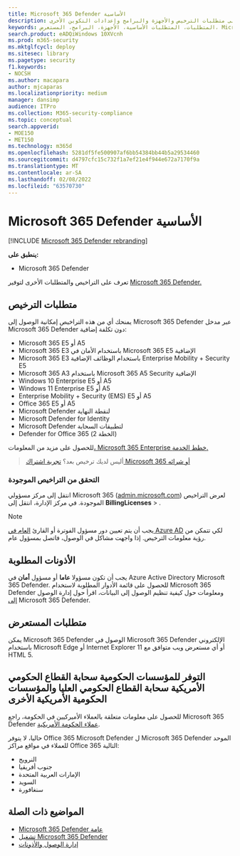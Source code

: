 ```yaml
---
title: Microsoft 365 Defender الأساسية
description: تعرف على متطلبات الترخيص والأجهزة والبرامج وإعدادات التكوين الأخرى Microsoft 365 Defender
keywords: المتطلبات، المتطلبات الأساسية، الأجهزة، البرامج، المستعرض، Microsoft 365 Defender، M365، الترخيص، E5، A5، EMS، الشراء
search.product: eADQiWindows 10XVcnh
ms.prod: m365-security
ms.mktglfcycl: deploy
ms.sitesec: library
ms.pagetype: security
f1.keywords:
- NOCSH
ms.author: macapara
author: mjcaparas
ms.localizationpriority: medium
manager: dansimp
audience: ITPro
ms.collection: M365-security-compliance
ms.topic: conceptual
search.appverid:
- MOE150
- MET150
ms.technology: m365d
ms.openlocfilehash: 5281df5fe500907af6bb54384bb44b5a29534460
ms.sourcegitcommit: d4797cfc15c732f1a7ef21e4f944e672a7170f9a
ms.translationtype: MT
ms.contentlocale: ar-SA
ms.lasthandoff: 02/08/2022
ms.locfileid: "63570730"
---
```

# <a name="microsoft-365-defender-prerequisites"></a>Microsoft 365 Defender الأساسية

[!INCLUDE [Microsoft 365 Defender rebranding](../includes/microsoft-defender.md)]


**ينطبق على:**
- Microsoft 365 Defender

تعرف على التراخيص والمتطلبات الأخرى لتوفير [Microsoft 365 Defender.](microsoft-365-defender.md)

## <a name="licensing-requirements"></a>متطلبات الترخيص
يمنحك أي من هذه التراخيص إمكانية الوصول إلى Microsoft 365 Defender عبر مدخل Microsoft 365 Defender دون تكلفة إضافية:

- Microsoft 365 E5 أو A5
- Microsoft 365 E3 باستخدام الأمان في Microsoft 365 E5 الإضافية
- Microsoft 365 E3 باستخدام الوظائف الإضافية Enterprise Mobility + Security E5
- Microsoft 365 A3 باستخدام Microsoft 365 A5 Security الإضافية
- Windows 10 Enterprise E5 أو A5
- Windows 11 Enterprise E5 أو A5
- Enterprise Mobility + Security (EMS) E5 أو A5 
- Office 365 E5 أو A5
- Microsoft Defender لنقطة النهاية
- Microsoft Defender for Identity 
- Microsoft Defender لتطبيقات السحابة
- Defender for Office 365 (الخطة 2)

للحصول على مزيد من المعلومات[، Microsoft 365 Enterprise خطط الخدمة.](https://www.microsoft.com/licensing/product-licensing/microsoft-365-enterprise)

> أليس لديك ترخيص بعد؟ [تجربة اشتراك Microsoft 365 أو شرائه](../../commerce/try-or-buy-microsoft-365.md)

### <a name="check-your-existing--licenses"></a>التحقق من التراخيص الموجودة
انتقل إلى مركز مسؤولي Microsoft 365 ([admin.microsoft.com](https://admin.microsoft.com/)) لعرض التراخيص الموجودة. في مركز الإدارة، انتقل إلى **BillingLicenses** > .

>[!NOTE]
> يجب أن يتم تعيين دور مسؤول الفوترة أو القارئ  [العام في Azure AD](/azure/active-directory/roles/permissions-reference) لكي تتمكن من رؤية معلومات الترخيص. إذا واجهت مشاكل في الوصول، فاتصل بمسؤول عام.

## <a name="required-permissions"></a>الأذونات المطلوبة
يجب أن تكون مسؤولا **عاما** أو مسؤول **أمان** في Azure Active Directory Microsoft 365 Defender. للحصول على قائمة الأدوار المطلوبة لاستخدام Microsoft 365 Defender ومعلومات حول كيفية تنظيم الوصول إلى البيانات، اقرأ حول إدارة الوصول [إلى](m365d-permissions.md) Microsoft 365 Defender.

## <a name="browser-requirements"></a>متطلبات المستعرض
يمكن Microsoft 365 Defender الوصول في Microsoft 365 Defender الإلكتروني باستخدام Microsoft Edge أو Internet Explorer 11 أو أي مستعرض ويب متوافق مع HTML 5.

## <a name="availability-to-us-gcc-gcc-high-and-other-us-government-institutions"></a>التوفر للمؤسسات الحكومية سحابة القطاع الحكومي الأمريكية سحابة القطاع الحكومي العليا والمؤسسات الحكومية الأمريكية الأخرى

للحصول على معلومات متعلقة بالعملاء الأميركيين في الحكومة، راجع Microsoft 365 Defender [عملاء الحكومة الأمريكية](usgov.md).

حاليا، لا يتوفر Office 365 Microsoft Defender ل Microsoft 365 Defender الموحد للعملاء في مواقع مراكز Office 365 التالية:

- النرويج 
- جنوب أفريقيا 
- الإمارات العربية المتحدة 
- السويد 
- سنغافورة 


## <a name="related-topics"></a>المواضيع ذات الصلة
- [Microsoft 365 Defender عامة](microsoft-365-defender.md)
- [تشغيل Microsoft 365 Defender](m365d-enable.md)
- [إدارة الوصول والأذونات](m365d-permissions.md)
